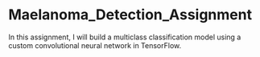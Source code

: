 # Maelanoma_Detection_Assignment
In this assignment, I will build a multiclass classification model using a custom convolutional neural network in TensorFlow. 
